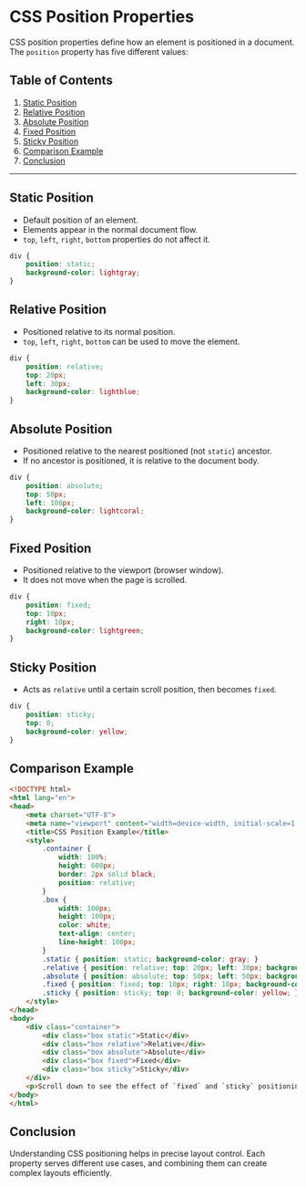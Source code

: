 # CSS Position Properties

CSS position properties define how an element is positioned in a document. The `position` property has five different values:

## Table of Contents
1. [Static Position](#static-position)
2. [Relative Position](#relative-position)
3. [Absolute Position](#absolute-position)
4. [Fixed Position](#fixed-position)
5. [Sticky Position](#sticky-position)
6. [Comparison Example](#comparison-example)
7. [Conclusion](#conclusion)

---

## Static Position
- Default position of an element.
- Elements appear in the normal document flow.
- `top`, `left`, `right`, `bottom` properties do not affect it.

```css
div {
    position: static;
    background-color: lightgray;
}
```

## Relative Position
- Positioned relative to its normal position.
- `top`, `left`, `right`, `bottom` can be used to move the element.

```css
div {
    position: relative;
    top: 20px;
    left: 30px;
    background-color: lightblue;
}
```

## Absolute Position
- Positioned relative to the nearest positioned (not `static`) ancestor.
- If no ancestor is positioned, it is relative to the document body.

```css
div {
    position: absolute;
    top: 50px;
    left: 100px;
    background-color: lightcoral;
}
```

## Fixed Position
- Positioned relative to the viewport (browser window).
- It does not move when the page is scrolled.

```css
div {
    position: fixed;
    top: 10px;
    right: 10px;
    background-color: lightgreen;
}
```

## Sticky Position
- Acts as `relative` until a certain scroll position, then becomes `fixed`.

```css
div {
    position: sticky;
    top: 0;
    background-color: yellow;
}
```

## Comparison Example
```html
<!DOCTYPE html>
<html lang="en">
<head>
    <meta charset="UTF-8">
    <meta name="viewport" content="width=device-width, initial-scale=1.0">
    <title>CSS Position Example</title>
    <style>
        .container {
            width: 100%;
            height: 600px;
            border: 2px solid black;
            position: relative;
        }
        .box {
            width: 100px;
            height: 100px;
            color: white;
            text-align: center;
            line-height: 100px;
        }
        .static { position: static; background-color: gray; }
        .relative { position: relative; top: 20px; left: 30px; background-color: blue; }
        .absolute { position: absolute; top: 50px; left: 50px; background-color: red; }
        .fixed { position: fixed; top: 10px; right: 10px; background-color: green; }
        .sticky { position: sticky; top: 0; background-color: yellow; }
    </style>
</head>
<body>
    <div class="container">
        <div class="box static">Static</div>
        <div class="box relative">Relative</div>
        <div class="box absolute">Absolute</div>
        <div class="box fixed">Fixed</div>
        <div class="box sticky">Sticky</div>
    </div>
    <p>Scroll down to see the effect of `fixed` and `sticky` positioning.</p>
</body>
</html>
```

## Conclusion
Understanding CSS positioning helps in precise layout control. Each property serves different use cases, and combining them can create complex layouts efficiently.

